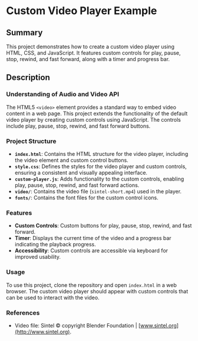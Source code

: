 # Custom Video Player Example

## Summary

This project demonstrates how to create a custom video player using HTML, CSS, and JavaScript. It features custom controls for play, pause, stop, rewind, and fast forward, along with a timer and progress bar.

## Description

### Understanding of Audio and Video API

The HTML5 `<video>` element provides a standard way to embed video content in a web page. This project extends the functionality of the default video player by creating custom controls using JavaScript. The controls include play, pause, stop, rewind, and fast forward buttons. 

### Project Structure

- **`index.html`**: Contains the HTML structure for the video player, including the video element and custom control buttons.
- **`style.css`**: Defines the styles for the video player and custom controls, ensuring a consistent and visually appealing interface.
- **`custom-player.js`**: Adds functionality to the custom controls, enabling play, pause, stop, rewind, and fast forward actions.
- **`video/`**: Contains the video file (`sintel-short.mp4`) used in the player.
- **`fonts/`**: Contains the font files for the custom control icons.

### Features

- **Custom Controls**: Custom buttons for play, pause, stop, rewind, and fast forward.
- **Timer**: Displays the current time of the video and a progress bar indicating the playback progress.
- **Accessibility**: Custom controls are accessible via keyboard for improved usability.

### Usage

To use this project, clone the repository and open `index.html` in a web browser. The custom video player should appear with custom controls that can be used to interact with the video.

### References

- Video file: Sintel © copyright Blender Foundation | [www.sintel.org](http://www.sintel.org).
